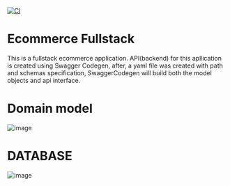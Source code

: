 [![CI](https://github.com/Abiel7/Ecommerce_Fullstack/actions/workflows/gradle.yml/badge.svg?branch=main)](https://github.com/Abiel7/Ecommerce_Fullstack/actions/workflows/gradle.yml)

# Ecommerce Fullstack

This is a fullstack ecommerce application. API(backend) for this apllication is created using Swagger Codegen, after, a yaml file was created with  path  and schemas specification, SwaggerCodegen will  build both  the  model objects and api interface.  
# Domain model
![image](https://user-images.githubusercontent.com/56592834/156747919-e2bde18a-8f8f-473c-a2b2-8a968ef08877.png)

# DATABASE

![image](https://user-images.githubusercontent.com/56592834/164650243-a781d537-2b91-4158-a0e8-f25756b1fc54.png)

